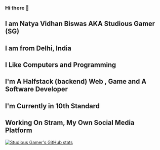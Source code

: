 ### Hi there 👋


## I am Natya Vidhan Biswas AKA Studious Gamer (SG)
## I am from Delhi, India
## I Like Computers and Programming
## I'm A Halfstack (backend) Web , Game and A Software Developer
## I'm Currently in 10th Standard


## Working On Stram, My Own Social Media Platform

[![Studious Gamer's GitHub stats](https://github-readme-stats.vercel.app/api?username=studiousgamer)](https://github.com/studiousgamer/github-readme-stats)

<!--
**studiousgamer/studiousgamer** is a ✨ _special_ ✨ repository because its `README.md` (this file) appears on your GitHub profile.

Here are some ideas to get you started:

- 🔭 I’m currently working on ...
- 🌱 I’m currently learning ...
- 👯 I’m looking to collaborate on ...
- 🤔 I’m looking for help with ...
- 💬 Ask me about ...
- 📫 How to reach me: ...
- 😄 Pronouns: ...
- ⚡ Fun fact: ...
-->
